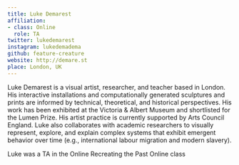 ```yaml
---
title: Luke Demarest
affiliation:
- class: Online
  role: TA
twitter: lukedemarest
instagram: lukedemadema
github: feature-creature
website: http://demare.st
place: London, UK
---
```

Luke Demarest is a visual artist, researcher, and teacher based in London. His interactive installations and computationally generated sculptures and prints are informed by technical, theoretical, and historical perspectives. His work has been exhibited at the Victoria & Albert Museum and shortlisted for the Lumen Prize. His artist practice is currently supported by Arts Council England. Luke also collaborates with academic researchers to visually represent, explore, and explain complex systems that exhibit emergent behavior over time (e.g., international labour migration and modern slavery).

Luke was a TA in the Online Recreating the Past Online class
